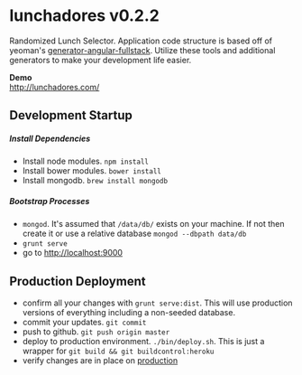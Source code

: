 lunchadores v0.2.2
==================

Randomized Lunch Selector. Application code structure is based off of yeoman's [generator-angular-fullstack](https://github.com/DaftMonk/generator-angular-fullstack). Utilize these tools and additional generators to make your development life easier.

**Demo**  
http://lunchadores.com/

## Development Startup

##### Install Dependencies
  - Install node modules. `npm install`
  - Install bower modules. `bower install`
  - Install mongodb. `brew install mongodb`

##### Bootstrap Processes
  - `mongod`. It's assumed that `/data/db/` exists on your machine. If not then create it or use a relative database `mongod --dbpath data/db`
  - `grunt serve`
  - go to [http://localhost:9000](http://localhost:9000)

## Production Deployment
- confirm all your changes with `grunt serve:dist`. This will use production versions of everything including a non-seeded database.
- commit your updates. `git commit`
- push to github. `git push origin master`
- deploy to production environment. `./bin/deploy.sh`. This is just a wrapper for `git build && git buildcontrol:heroku`
- verify changes are in place on [production](http://lunchadores.com/)
